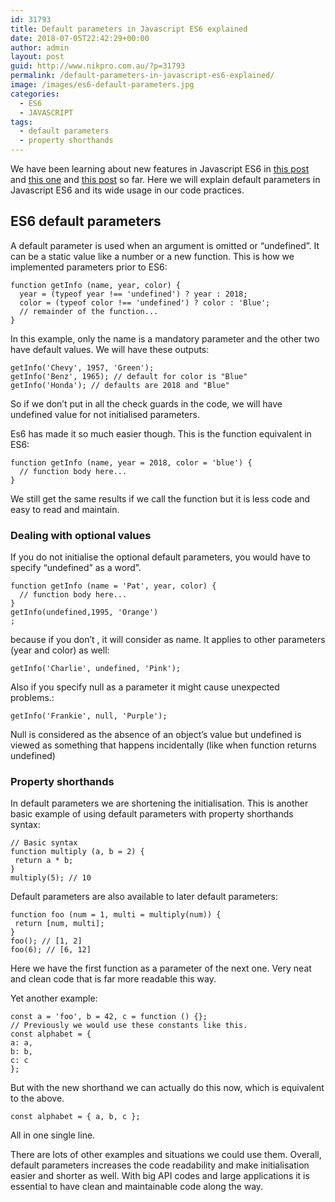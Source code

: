 ```yaml
---
id: 31793
title: Default parameters in Javascript ES6 explained
date: 2018-07-05T22:42:29+00:00
author: admin
layout: post
guid: http://www.nikpro.com.au/?p=31793
permalink: /default-parameters-in-javascript-es6-explained/
image: /images/es6-default-parameters.jpg
categories:
  - ES6
  - JAVASCRIPT
tags:
  - default parameters
  - property shorthands
---
```

We have been learning about new features in Javascript ES6 in [this post](http://www.nikpro.com.au/for-loop-in-javascript-and-es6-explained/) and [this one](http://www.nikpro.com.au/template-literals-in-js6-explained/) and [this post](http://www.nikpro.com.au/what-is-spread-syntax-in-es6-and-how-to-use-it/) so far. Here we will explain default parameters in Javascript ES6 and its wide usage in our code practices.

## ES6 default parameters

A default parameter is used when an argument is omitted or &#8220;undefined&#8221;. It can be a static value like a number or a new function. This is how we implemented parameters prior to ES6:

```
function getInfo (name, year, color) {  
  year = (typeof year !== 'undefined') ? year : 2018;  
  color = (typeof color !== 'undefined') ? color : 'Blue';  
  // remainder of the function...  
}
```

  In this example, only the name is a mandatory parameter and the other two have default values. We will have these outputs:

```
getInfo('Chevy', 1957, 'Green');  
getInfo('Benz', 1965); // default for color is "Blue"  
getInfo('Honda'); // defaults are 2018 and "Blue"
```

So if we don&#8217;t put in all the check guards in the code, we will have undefined value for not initialised parameters.

Es6 has made it so much easier though. This is the function equivalent in ES6:

```
function getInfo (name, year = 2018, color = 'blue') {  
  // function body here...  
}
```

We still get the same results if we call the function but it is less code and easy to read and maintain.

### Dealing with optional values

If you do not initialise the optional default parameters, you would have to specify &#8220;undefined&#8221; as a word&#8221;.

```
function getInfo (name = 'Pat', year, color) {  
  // function body here...  
}
getInfo(undefined,1995, 'Orange')
;
```

because if you don&#8217;t , it will consider as name. It applies to other parameters (year and color)  as well:

```
getInfo('Charlie', undefined, 'Pink');
```

Also if you specify null as a parameter it might cause unexpected problems.:

```
getInfo('Frankie', null, 'Purple');
```
Null is considered as the absence of an object&#8217;s value but undefined is viewed as something that happens incidentally (like when function returns undefined)

### Property shorthands

In default parameters we are shortening the initialisation. This is another basic example of using default parameters with property shorthands syntax:

```
// Basic syntax  
function multiply (a, b = 2) {  
 return a * b;  
}  
multiply(5); // 10
```

Default parameters are also available to later default parameters:

```
function foo (num = 1, multi = multiply(num)) {  
 return [num, multi];  
}  
foo(); // [1, 2]  
foo(6); // [6, 12]
```

Here we have the first function as a parameter of the next one. Very neat and clean code that is far more readable this way.

Yet another example:

```
const a = 'foo', b = 42, c = function () {};
// Previously we would use these constants like this.  
const alphabet = {  
a: a,  
b: b,  
c: c  
};
```

But with the new shorthand we can actually do this now, which is equivalent to the above.

```
const alphabet = { a, b, c };
```

All in one single line.

There are lots of other examples and situations we could use them. Overall, default parameters increases the code readability and make initialisation easier and shorter as well. With big API codes and large applications it is essential to have clean and maintainable code along the way.
